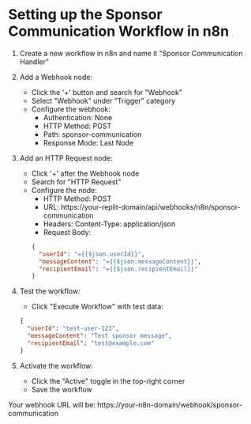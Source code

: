 # Setting up the Sponsor Communication Workflow in n8n

1. Create a new workflow in n8n and name it "Sponsor Communication Handler"

2. Add a Webhook node:
   - Click the '+' button and search for "Webhook"
   - Select "Webhook" under "Trigger" category
   - Configure the webhook:
     - Authentication: None
     - HTTP Method: POST
     - Path: sponsor-communication
     - Response Mode: Last Node

3. Add an HTTP Request node:
   - Click '+' after the Webhook node
   - Search for "HTTP Request"
   - Configure the node:
     - HTTP Method: POST
     - URL: https://your-replit-domain/api/webhooks/n8n/sponsor-communication
     - Headers: Content-Type: application/json
     - Request Body:
     ```json
     {
       "userId": "={{$json.userId}}",
       "messageContent": "={{$json.messageContent}}",
       "recipientEmail": "={{$json.recipientEmail}}"
     }
     ```

4. Test the workflow:
   - Click "Execute Workflow" with test data:
   ```json
   {
     "userId": "test-user-123",
     "messageContent": "Test sponsor message",
     "recipientEmail": "test@example.com"
   }
   ```

5. Activate the workflow:
   - Click the "Active" toggle in the top-right corner
   - Save the workflow

Your webhook URL will be: https://your-n8n-domain/webhook/sponsor-communication
